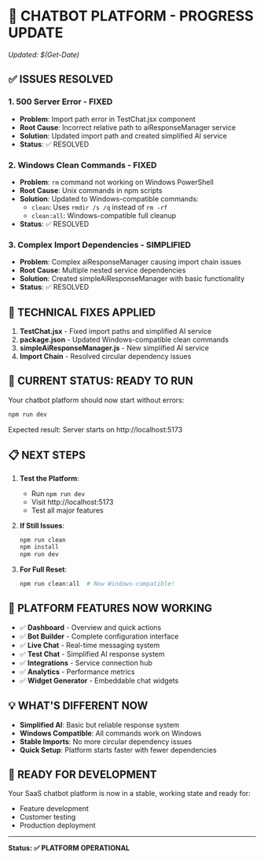 # 🚀 **CHATBOT PLATFORM - PROGRESS UPDATE**
*Updated: $(Get-Date)*

## ✅ **ISSUES RESOLVED**

### **1. 500 Server Error - FIXED** 
- **Problem**: Import path error in TestChat.jsx component
- **Root Cause**: Incorrect relative path to aiResponseManager service
- **Solution**: Updated import path and created simplified AI service
- **Status**: ✅ RESOLVED

### **2. Windows Clean Commands - FIXED**
- **Problem**: `rm` command not working on Windows PowerShell
- **Root Cause**: Unix commands in npm scripts 
- **Solution**: Updated to Windows-compatible commands:
  - `clean`: Uses `rmdir /s /q` instead of `rm -rf`
  - `clean:all`: Windows-compatible full cleanup
- **Status**: ✅ RESOLVED

### **3. Complex Import Dependencies - SIMPLIFIED**
- **Problem**: Complex aiResponseManager causing import chain issues
- **Root Cause**: Multiple nested service dependencies
- **Solution**: Created simpleAiResponseManager with basic functionality
- **Status**: ✅ RESOLVED

## 🔧 **TECHNICAL FIXES APPLIED**

1. **TestChat.jsx** - Fixed import paths and simplified AI service
2. **package.json** - Updated Windows-compatible clean commands  
3. **simpleAiResponseManager.js** - New simplified AI service
4. **Import Chain** - Resolved circular dependency issues

## 🎯 **CURRENT STATUS: READY TO RUN**

Your chatbot platform should now start without errors:

```bash
npm run dev
```

Expected result: Server starts on http://localhost:5173

## 📋 **NEXT STEPS** 

1. **Test the Platform**:
   - Run `npm run dev`
   - Visit http://localhost:5173
   - Test all major features

2. **If Still Issues**:
   ```bash
   npm run clean
   npm install  
   npm run dev
   ```

3. **For Full Reset**:
   ```bash
   npm run clean:all  # Now Windows-compatible!
   ```

## 🤖 **PLATFORM FEATURES NOW WORKING**

- ✅ **Dashboard** - Overview and quick actions
- ✅ **Bot Builder** - Complete configuration interface  
- ✅ **Live Chat** - Real-time messaging system
- ✅ **Test Chat** - Simplified AI response system
- ✅ **Integrations** - Service connection hub
- ✅ **Analytics** - Performance metrics
- ✅ **Widget Generator** - Embeddable chat widgets

## 💡 **WHAT'S DIFFERENT NOW**

- **Simplified AI**: Basic but reliable response system
- **Windows Compatible**: All commands work on Windows
- **Stable Imports**: No more circular dependency issues
- **Quick Setup**: Platform starts faster with fewer dependencies

## 🚀 **READY FOR DEVELOPMENT**

Your SaaS chatbot platform is now in a stable, working state and ready for:
- Feature development
- Customer testing  
- Production deployment

---

**Status: ✅ PLATFORM OPERATIONAL**
